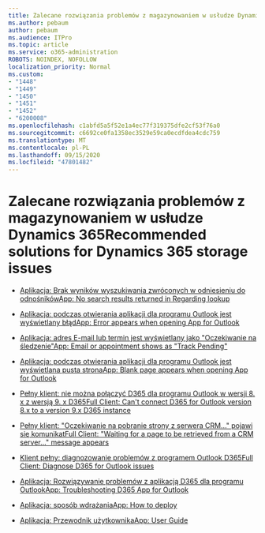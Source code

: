 ```yaml
---
title: Zalecane rozwiązania problemów z magazynowaniem w usłudze Dynamics 365
ms.author: pebaum
author: pebaum
ms.audience: ITPro
ms.topic: article
ms.service: o365-administration
ROBOTS: NOINDEX, NOFOLLOW
localization_priority: Normal
ms.custom:
- "1448"
- "1449"
- "1450"
- "1451"
- "1452"
- "6200008"
ms.openlocfilehash: c1abfd5a5f52e1a4ec77f319375dfe2cf53f76a0
ms.sourcegitcommit: c6692ce0fa1358ec3529e59ca0ecdfdea4cdc759
ms.translationtype: MT
ms.contentlocale: pl-PL
ms.lasthandoff: 09/15/2020
ms.locfileid: "47801482"
---
```

# <a name="recommended-solutions-for-dynamics-365-storage-issues"></a><span data-ttu-id="ef5cb-102">Zalecane rozwiązania problemów z magazynowaniem w usłudze Dynamics 365</span><span class="sxs-lookup"><span data-stu-id="ef5cb-102">Recommended solutions for Dynamics 365 storage issues</span></span>

* [<span data-ttu-id="ef5cb-103">Aplikacja: Brak wyników wyszukiwania zwróconych w odniesieniu do odnośników</span><span class="sxs-lookup"><span data-stu-id="ef5cb-103">App: No search results returned in Regarding lookup</span></span>](https://support.microsoft.com/help/4489111)

* [<span data-ttu-id="ef5cb-104">Aplikacja: podczas otwierania aplikacji dla programu Outlook jest wyświetlany błąd</span><span class="sxs-lookup"><span data-stu-id="ef5cb-104">App: Error appears when opening App for Outlook</span></span>](https://go.microsoft.com/fwlink/p/?linkid=2007021)

* [<span data-ttu-id="ef5cb-105">Aplikacja: adres E-mail lub termin jest wyświetlany jako "Oczekiwanie na śledzenie"</span><span class="sxs-lookup"><span data-stu-id="ef5cb-105">App: Email or appointment shows as "Track Pending"</span></span>](https://go.microsoft.com/fwlink/p/?linkid=2007022)

* [<span data-ttu-id="ef5cb-106">Aplikacja: podczas otwierania aplikacji dla programu Outlook jest wyświetlana pusta strona</span><span class="sxs-lookup"><span data-stu-id="ef5cb-106">App: Blank page appears when opening App for Outlook</span></span>](https://go.microsoft.com/fwlink/p/?linkid=2007128)

* [<span data-ttu-id="ef5cb-107">Pełny klient: nie można połączyć D365 dla programu Outlook w wersji 8. x z wersją 9. x D365</span><span class="sxs-lookup"><span data-stu-id="ef5cb-107">Full Client: Can't connect D365 for Outlook version 8.x to a version 9.x D365 instance</span></span>](https://go.microsoft.com/fwlink/p/?linkid=2007023)

* [<span data-ttu-id="ef5cb-108">Pełny klient: "Oczekiwanie na pobranie strony z serwera CRM..." pojawi się komunikat</span><span class="sxs-lookup"><span data-stu-id="ef5cb-108">Full Client: "Waiting for a page to be retrieved from a CRM server..." message appears</span></span>](https://go.microsoft.com/fwlink/p/?linkid=2007129)

* [<span data-ttu-id="ef5cb-109">Klient pełny: diagnozowanie problemów z programem Outlook D365</span><span class="sxs-lookup"><span data-stu-id="ef5cb-109">Full Client: Diagnose D365 for Outlook issues</span></span>](https://go.microsoft.com/fwlink/p/?linkid=2007024)

* [<span data-ttu-id="ef5cb-110">Aplikacja: Rozwiązywanie problemów z aplikacją D365 dla programu Outlook</span><span class="sxs-lookup"><span data-stu-id="ef5cb-110">App: Troubleshooting D365 App for Outlook</span></span>](https://go.microsoft.com/fwlink/p/?linkid=2007025)

* [<span data-ttu-id="ef5cb-111">Aplikacja: sposób wdrażania</span><span class="sxs-lookup"><span data-stu-id="ef5cb-111">App: How to deploy</span></span>](https://go.microsoft.com/fwlink/p/?linkid=857071)

* [<span data-ttu-id="ef5cb-112">Aplikacja: Przewodnik użytkownika</span><span class="sxs-lookup"><span data-stu-id="ef5cb-112">App: User Guide</span></span>](https://go.microsoft.com/fwlink/p/?linkid=857091)
